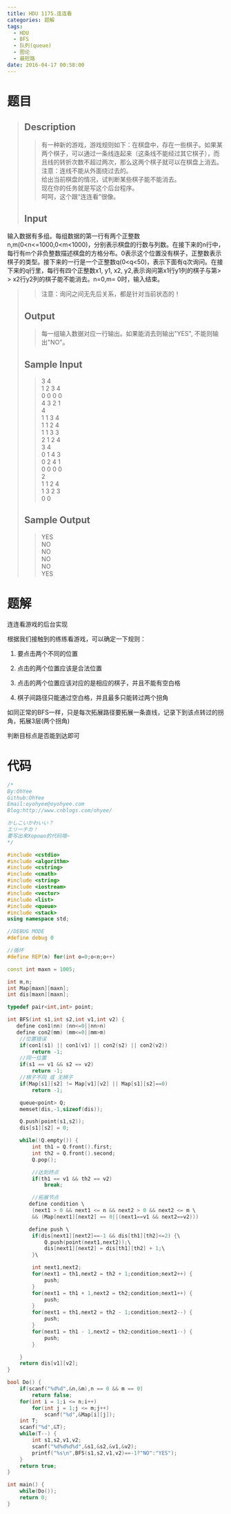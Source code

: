 ```yaml
---
title: HDU 1175.连连看
categories: 题解
tags:
  - HDU
  - BFS
  - 队列(queue)
  - 图论
  - 最短路
date: 2016-04-17 00:58:00
---
```


# 题目


> ## Description  
>   
> > 有一种新的游戏，游戏规则如下：在棋盘中，存在一些棋子。如果某两个棋子，可以通过一条线连起来（这条线不能经过其它棋子），而且线的转折次数不超过两次，那么这两个棋子就可以在棋盘上消去。注意：连线不能从外面绕过去的。  
> > 给出当前棋盘的情况，试判断某些棋子能不能消去。   
> > 现在你的任务就是写这个后台程序。  
> > 呵呵，这个跟“连连看”很像。  
>   <!--more-->
> ## Input  
> >   
输入数据有多组。每组数据的第一行有两个正整数n,m(0&lt;n<=1000,0&lt;m&lt;1000)，分别表示棋盘的行数与列数。在接下来的n行中，每行有m个非负整数描述棋盘的方格分布。0表示这个位置没有棋子，正整数表示棋子的类型。接下来的一行是一个正整数q(0&lt;q&lt;50)，表示下面有q次询问。在接下来的q行里，每行有四个正整数x1, y1, x2, y2,表示询问第x1行y1列的棋子与第> > x2行y2列的棋子能不能消去。n=0,m= 0时，输入结束。   
> > 注意：询问之间无先后关系，都是针对当前状态的！  
>   
> ## Output  
>   
> > 每一组输入数据对应一行输出。如果能消去则输出"YES", 不能则输出"NO"。  
>   
> ## Sample Input  
>   
> > 3 4  
> > 1 2 3 4  
> > 0 0 0 0  
> > 4 3 2 1  
> > 4  
> > 1 1 3 4  
> > 1 1 2 4  
> > 1 1 3 3  
> > 2 1 2 4  
> > 3 4  
> > 0 1 4 3  
> > 0 2 4 1  
> > 0 0 0 0  
> > 2  
> > 1 1 2 4  
> > 1 3 2 3  
> > 0 0   
>   
> ## Sample Output  
>   
> > YES  
> > NO  
> > NO  
> > NO  
> > NO  
> > YES  

# 题解

连连看游戏的后台实现  

根据我们接触到的练练看游戏，可以确定一下规则：  

1. 要点击两个不同的位置  

1. 点击的两个位置应该是合法位置  

1. 点击的两个位置应该对应的是相应的棋子，并且不能有空白格  

1. 棋子间路径只能通过空白格，并且最多只能转过两个拐角  

   
   
  
  
如同正常的BFS一样，只是每次拓展路径要拓展一条直线，记录下到该点转过的拐角，拓展3层(两个拐角)  

  
  
判断目标点是否能到达即可  


# 代码

```cpp
/*
By:OhYee
Github:OhYee
Email:oyohyee@oyohyee.com
Blog:http://www.cnblogs.com/ohyee/

かしこいかわいい？
エリーチカ！
要写出来Хорошо的代码哦~
*/

#include <cstdio>
#include <algorithm>
#include <cstring>
#include <cmath>
#include <string>
#include <iostream>
#include <vector>
#include <list>
#include <queue>
#include <stack>
using namespace std;

//DEBUG MODE
#define debug 0

//循环
#define REP(n) for(int o=0;o<n;o++)

const int maxn = 1005;

int m,n;
int Map[maxn][maxn];
int dis[maxn][maxn];

typedef pair<int,int> point;

int BFS(int s1,int s2,int v1,int v2) {
   define con1(nn) (nn<=0||nn>n) 
   define con2(mm) (mm<=0||mm>m)
    //位置错误
    if(con1(s1) || con1(v1) || con2(s2) || con2(v2))
        return -1;
    //同一位置
    if(s1 == v1 && s2 == v2)
        return -1;
    //棋子不同 或 无棋子
    if(Map[s1][s2] != Map[v1][v2] || Map[s1][s2]==0)
        return -1;

    queue<point> Q;
    memset(dis,-1,sizeof(dis));

    Q.push(point(s1,s2));
    dis[s1][s2] = 0;

    while(!Q.empty()) {
        int th1 = Q.front().first;
        int th2 = Q.front().second;
        Q.pop();

        //达到终点
        if(th1 == v1 && th2 == v2)
            break;

        //拓展节点
       define condition \
        (next1 > 0 && next1 <= n && next2 > 0 && next2 <= m \
        && (Map[next1][next2] == 0||(next1==v1 && next2==v2)))

       define push \
        if(dis[next1][next2]==-1 && dis[th1][th2]<=2) {\
            Q.push(point(next1,next2));\
            dis[next1][next2] = dis[th1][th2] + 1;\
        }\

        int next1,next2;
        for(next1 = th1,next2 = th2 + 1;condition;next2++) {
            push;
        }
        for(next1 = th1 + 1,next2 = th2;condition;next1++) {
            push;
        }
        for(next1 = th1,next2 = th2 - 1;condition;next2--) {
            push;
        }
        for(next1 = th1 - 1,next2 = th2;condition;next1--) {
            push;
        }

    }
    return dis[v1][v2];
}

bool Do() {
    if(scanf("%d%d",&n,&m),n == 0 && m == 0)
        return false;
    for(int i = 1;i <= n;i++)
        for(int j = 1;j <= m;j++)
            scanf("%d",&Map[i][j]);
    int T;
    scanf("%d",&T);
    while(T--) {
        int s1,s2,v1,v2;
        scanf("%d%d%d%d",&s1,&s2,&v1,&v2);
        printf("%s\n",BFS(s1,s2,v1,v2)==-1?"NO":"YES");
    }
    return true;
}

int main() {
    while(Do());
    return 0;
}
```